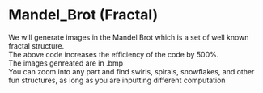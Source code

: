 # Mandel_Brot (Fractal) 

We will generate images in the Mandel Brot which is a set of well known fractal structure. <br />
The above code increases the efficiency of the code by 500%. <br />
The images genreated are in .bmp <br />
You can zoom into any part and find swirls, spirals, snowflakes, and other fun structures, as long as you are inputting different computation <br />



  

